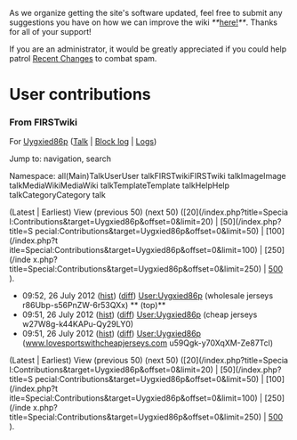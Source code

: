 As we organize getting the site's software updated, feel free to submit any
suggestions you have on how we can improve the wiki
_**_[here!](/index.php/User:Hallry/Suggestions "User:Hallry/Suggestions"
)_**_. Thanks for all of your support!

If you are an administrator, it would be greatly appreciated if you could help
patrol [Recent Changes](/index.php/Special:Recentchanges
"Special:Recentchanges" ) to combat spam.

# User contributions

### From FIRSTwiki

For [Uygxied86p](/index.php/User:Uygxied86p "User:Uygxied86p" )
([Talk](/index.php?title=User_talk:Uygxied86p&action=edit "User
talk:Uygxied86p" ) | [Block
log](/index.php?title=Special:Log&type=block&page=User:Uygxied86p
"Special:Log" ) | [Logs](/index.php?title=Special:Log&user=Uygxied86p
"Special:Log" ))

Jump to: navigation, search

Namespace:  all(Main)TalkUserUser talkFIRSTwikiFIRSTwiki talkImageImage
talkMediaWikiMediaWiki talkTemplateTemplate talkHelpHelp talkCategoryCategory
talk

(Latest | Earliest) View (previous 50) (next 50) ([20](/index.php?title=Specia
l:Contributions&target=Uygxied86p&offset=0&limit=20) | [50](/index.php?title=S
pecial:Contributions&target=Uygxied86p&offset=0&limit=50) | [100](/index.php?t
itle=Special:Contributions&target=Uygxied86p&offset=0&limit=100) | [250](/inde
x.php?title=Special:Contributions&target=Uygxied86p&offset=0&limit=250) | [500
](/index.php?title=Special:Contributions&target=Uygxied86p&offset=0&limit=500)
).

  * 09:52, 26 July 2012 ([hist](/index.php?title=User:Uygxied86p&action=history "User:Uygxied86p" )) ([diff](/index.php?title=User:Uygxied86p&diff=prev&oldid=279776 "User:Uygxied86p" )) [User:Uygxied86p](/index.php/User:Uygxied86p "User:Uygxied86p" ) (wholesale jerseys r86Ubp-s56PnZW-6r53QXx) ** (top)**
  * 09:51, 26 July 2012 ([hist](/index.php?title=User:Uygxied86p&action=history "User:Uygxied86p" )) ([diff](/index.php?title=User:Uygxied86p&diff=prev&oldid=279764 "User:Uygxied86p" )) [User:Uygxied86p](/index.php/User:Uygxied86p "User:Uygxied86p" ) (cheap jerseys w27W8g-k44KAPu-Qy29LY0)
  * 09:51, 26 July 2012 ([hist](/index.php?title=User:Uygxied86p&action=history "User:Uygxied86p" )) ([diff](/index.php?title=User:Uygxied86p&diff=prev&oldid=279761 "User:Uygxied86p" )) [User:Uygxied86p](/index.php/User:Uygxied86p "User:Uygxied86p" ) (www.lovesportswithcheapjerseys.com u59Qgk-y70XqXM-Ze87Tcl)

(Latest | Earliest) View (previous 50) (next 50) ([20](/index.php?title=Specia
l:Contributions&target=Uygxied86p&offset=0&limit=20) | [50](/index.php?title=S
pecial:Contributions&target=Uygxied86p&offset=0&limit=50) | [100](/index.php?t
itle=Special:Contributions&target=Uygxied86p&offset=0&limit=100) | [250](/inde
x.php?title=Special:Contributions&target=Uygxied86p&offset=0&limit=250) | [500
](/index.php?title=Special:Contributions&target=Uygxied86p&offset=0&limit=500)
).

